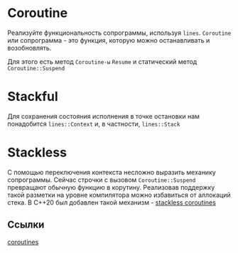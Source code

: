 # Coroutine

Реализуйте функциональность сопрограммы, используя `lines`. `Coroutine` или сопрограмма - это функция, которую можно останавливать и возобновлять.

Для этого есть метод `Coroutine-ы` `Resume` и статический метод `Coroutine::Suspend`

# Stackful

Для сохранения состояния исполнения в точке остановки нам понадобится `lines::Context` и, в частности, `lines::Stack`

# Stackless

С помощью переключения контекста несложно выразить механику сопрограммы. Cейчас строчки с вызовом `Coroutine::Suspend` превращают обычную функцию в корутину. Реализовав поддержку такой разметки на уровне компилятора можно избавиться от аллокаций стека. В С++20 был добавлен такой механизм - [stackless coroutines](https://en.cppreference.com/w/cpp/language/coroutines)

## Ссылки

[coroutines](https://www.baeldung.com/cs/coroutines-cooperative-programming)
